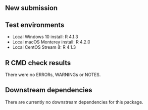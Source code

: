 ## New submission

## Test environments
* Local Windows 10 install: R 4.1.3
* Local macOS Monterey install: R 4.2.0
* Local CentOS Stream 8: R 4.1.3

## R CMD check results
There were no ERRORs, WARNINGs or NOTES.

## Downstream dependencies
There are currently no downstream dependencies for this package.
